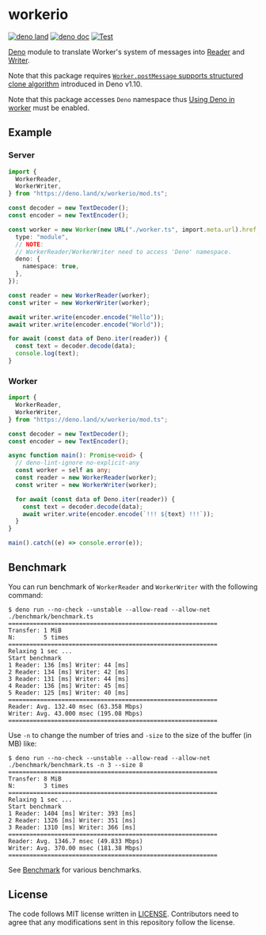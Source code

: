 # workerio

[![deno land](http://img.shields.io/badge/available%20on-deno.land/x-lightgrey.svg?logo=deno)](https://deno.land/x/workerio)
[![deno doc](https://doc.deno.land/badge.svg)](https://doc.deno.land/https/deno.land/x/workerio/mod.ts)
[![Test](https://github.com/lambdalisue/deno-workerio/actions/workflows/test.yml/badge.svg)](https://github.com/lambdalisue/deno-workerio/actions/workflows/test.yml)

[Deno][deno] module to translate Worker's system of messages into
[Reader][reader] and [Writer][writer].

Note that this package requires
[`Worker.postMessage` supports structured clone
algorithm](https://deno.com/blog/v1.10#worker.postmessage-supports-structured-clone-algorithm)
introduced in Deno v1.10.

Note that this package accesses `Deno` namespace thus
[Using Deno in worker](https://deno.land/manual@v1.11.0/runtime/workers#using-deno-in-worker)
must be enabled.

[deno]: https://deno.land/
[reader]: https://doc.deno.land/builtin/stable#Deno.Reader
[writer]: https://doc.deno.land/builtin/stable#Deno.Writer

## Example

### Server

```typescript
import {
  WorkerReader,
  WorkerWriter,
} from "https://deno.land/x/workerio/mod.ts";

const decoder = new TextDecoder();
const encoder = new TextEncoder();

const worker = new Worker(new URL("./worker.ts", import.meta.url).href, {
  type: "module",
  // NOTE:
  // WorkerReader/WorkerWriter need to access 'Deno' namespace.
  deno: {
    namespace: true,
  },
});

const reader = new WorkerReader(worker);
const writer = new WorkerWriter(worker);

await writer.write(encoder.encode("Hello"));
await writer.write(encoder.encode("World"));

for await (const data of Deno.iter(reader)) {
  const text = decoder.decode(data);
  console.log(text);
}
```

### Worker

```typescript
import {
  WorkerReader,
  WorkerWriter,
} from "https://deno.land/x/workerio/mod.ts";

const decoder = new TextDecoder();
const encoder = new TextEncoder();

async function main(): Promise<void> {
  // deno-lint-ignore no-explicit-any
  const worker = self as any;
  const reader = new WorkerReader(worker);
  const writer = new WorkerWriter(worker);

  for await (const data of Deno.iter(reader)) {
    const text = decoder.decode(data);
    await writer.write(encoder.encode(`!!! ${text} !!!`));
  }
}

main().catch((e) => console.error(e));
```

## Benchmark

You can run benchmark of `WorkerReader` and `WorkerWriter` with the following
command:

```
$ deno run --no-check --unstable --allow-read --allow-net ./benchmark/benchmark.ts
===========================================================
Transfer: 1 MiB
N:        5 times
===========================================================
Relaxing 1 sec ...
Start benchmark
1 Reader: 136 [ms] Writer: 44 [ms]
2 Reader: 134 [ms] Writer: 42 [ms]
3 Reader: 131 [ms] Writer: 44 [ms]
4 Reader: 136 [ms] Writer: 45 [ms]
5 Reader: 125 [ms] Writer: 40 [ms]
===========================================================
Reader: Avg. 132.40 msec (63.358 Mbps)
Writer: Avg. 43.000 msec (195.08 Mbps)
===========================================================
```

Use `-n` to change the number of tries and `-size` to the size of the buffer (in
MB) like:

```
$ deno run --no-check --unstable --allow-read --allow-net ./benchmark/benchmark.ts -n 3 --size 8
===========================================================
Transfer: 8 MiB
N:        3 times
===========================================================
Relaxing 1 sec ...
Start benchmark
1 Reader: 1404 [ms] Writer: 393 [ms]
2 Reader: 1326 [ms] Writer: 351 [ms]
3 Reader: 1310 [ms] Writer: 366 [ms]
===========================================================
Reader: Avg. 1346.7 msec (49.833 Mbps)
Writer: Avg. 370.00 msec (181.38 Mbps)
===========================================================
```

See [Benchmark](./wiki/Benchmark) for various benchmarks.

## License

The code follows MIT license written in [LICENSE](./LICENSE). Contributors need
to agree that any modifications sent in this repository follow the license.
